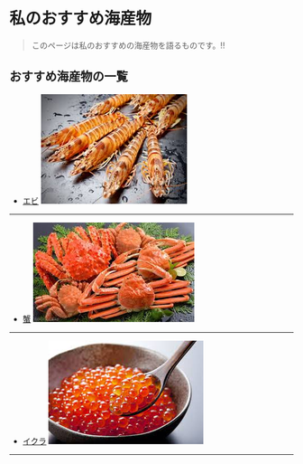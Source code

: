 # 私のおすすめ海産物

>このページは私のおすすめの海産物を語るものです。!!

## おすすめ海産物の一覧
- [エビ](./favorit/ebi.md) ![エビ](./ebi.jpg)
---
- [蟹](./favorit/kani.md) ![蟹](./kani.jpg)
---
- [イクラ](./favorit/ikura.md) ![イクラ](./ikura.jpg)
---